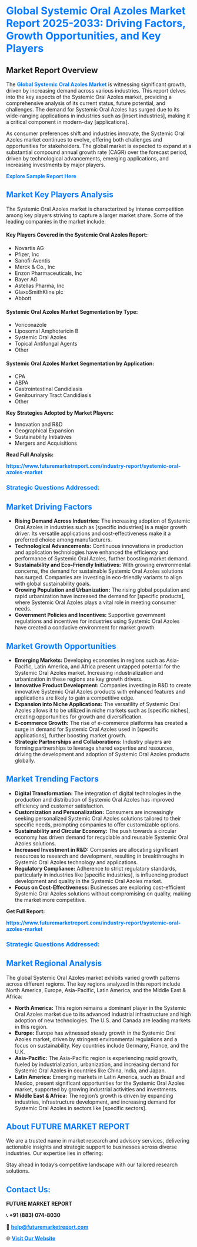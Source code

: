 <h1 style="color: #007BFF;">Global Systemic Oral Azoles Market Report 2025-2033: Driving Factors, Growth Opportunities, and Key Players</h1>

<section id="overview">
<h2>Market Report Overview</h2>
<p>The <a href="https://www.futuremarketreport.com/industry-report/systemic-oral-azoles-market" style="color: #007BFF; text-decoration: none;"><strong>Global Systemic Oral Azoles Market</strong></a> is witnessing significant growth, driven by increasing demand across various industries. This report delves into the key aspects of the Systemic Oral Azoles market, providing a comprehensive analysis of its current status, future potential, and challenges. The demand for Systemic Oral Azoles has surged due to its wide-ranging applications in industries such as [insert industries], making it a critical component in modern-day [applications].</p>
<p>As consumer preferences shift and industries innovate, the Systemic Oral Azoles market continues to evolve, offering both challenges and opportunities for stakeholders. The global market is expected to expand at a substantial compound annual growth rate (CAGR) over the forecast period, driven by technological advancements, emerging applications, and increasing investments by major players.</p>
</section>

<section id="overview">
<p><a href="https://www.futuremarketreport.com/request-sample/reportId=35103" style="color: #007BFF; text-decoration: none;"><strong>Explore Sample Report Here</strong></a></p>
</section>

<section id="key-players">
<h2 style="color: #007BFF;">Market Key Players Analysis</h2>
<p>The Systemic Oral Azoles market is characterized by intense competition among key players striving to capture a larger market share. Some of the leading companies in the market include:</p>
<h4>Key Players Covered in the Systemic Oral Azoles Report:</h4>
<ul><li>Novartis AG</li><li>Pfizer, Inc</li><li>Sanofi-Aventis</li><li>Merck &amp; Co., Inc</li><li>Enzon Pharmaceuticals, Inc</li><li>Bayer AG</li><li>Astellas Pharma, Inc</li><li>GlaxoSmithKline plc</li><li>Abbott</li></ul>
<h4>Systemic Oral Azoles Market Segmentation by Type:</h4>
<ul><li>Voriconazole</li><li>Liposomal Amphotericin B</li><li>Systemic Oral Azoles</li><li>Topical Antifungal Agents</li><li>Other</li></ul>

<h4>Systemic Oral Azoles Market Segmentation by Application:</h4>
<ul><li>CPA</li><li>ABPA</li><li>Gastrointestinal Candidiasis</li><li>Genitourinary Tract Candidiasis</li><li>Other</li></ul>
<p><strong>Key Strategies Adopted by Market Players:</strong></p>
<ul>
<li>Innovation and R&D</li>
<li>Geographical Expansion</li>
<li>Sustainability Initiatives</li>
<li>Mergers and Acquisitions</li>
</ul>
</section>

<section>
<p><strong>Read Full Analysis: </strong></p><a href="https://www.futuremarketreport.com/industry-report/systemic-oral-azoles-market" style="color: #007BFF; text-decoration: none;"><strong>https://www.futuremarketreport.com/industry-report/systemic-oral-azoles-market</strong></a>
<h3 style="color: #007BFF;">Strategic Questions Addressed:</h3>
</section>

<section id="driving-factors">
<h2 style="color: #007BFF;">Market Driving Factors</h2>
<ul>
<li><strong>Rising Demand Across Industries:</strong> The increasing adoption of Systemic Oral Azoles in industries such as [specific industries] is a major growth driver. Its versatile applications and cost-effectiveness make it a preferred choice among manufacturers.</li>
<li><strong>Technological Advancements:</strong> Continuous innovations in production and application technologies have enhanced the efficiency and performance of Systemic Oral Azoles, further boosting market demand.</li>
<li><strong>Sustainability and Eco-Friendly Initiatives:</strong> With growing environmental concerns, the demand for sustainable Systemic Oral Azoles solutions has surged. Companies are investing in eco-friendly variants to align with global sustainability goals.</li>
<li><strong>Growing Population and Urbanization:</strong> The rising global population and rapid urbanization have increased the demand for [specific products], where Systemic Oral Azoles plays a vital role in meeting consumer needs.</li>
<li><strong>Government Policies and Incentives:</strong> Supportive government regulations and incentives for industries using Systemic Oral Azoles have created a conducive environment for market growth.</li>
</ul>
</section>

<section id="growth-opportunities">
<h2 style="color: #007BFF;">Market Growth Opportunities</h2>
<ul>
<li><strong>Emerging Markets:</strong> Developing economies in regions such as Asia-Pacific, Latin America, and Africa present untapped potential for the Systemic Oral Azoles market. Increasing industrialization and urbanization in these regions are key growth drivers.</li>
<li><strong>Innovative Product Development:</strong> Companies investing in R&D to create innovative Systemic Oral Azoles products with enhanced features and applications are likely to gain a competitive edge.</li>
<li><strong>Expansion into Niche Applications:</strong> The versatility of Systemic Oral Azoles allows it to be utilized in niche markets such as [specific niches], creating opportunities for growth and diversification.</li>
<li><strong>E-commerce Growth:</strong> The rise of e-commerce platforms has created a surge in demand for Systemic Oral Azoles used in [specific applications], further boosting market growth.</li>
<li><strong>Strategic Partnerships and Collaborations:</strong> Industry players are forming partnerships to leverage shared expertise and resources, driving the development and adoption of Systemic Oral Azoles products globally.</li>
</ul>
</section>

<section id="trending-factors">
<h2 style="color: #007BFF;">Market Trending Factors</h2>
<ul>
<li><strong>Digital Transformation:</strong> The integration of digital technologies in the production and distribution of Systemic Oral Azoles has improved efficiency and customer satisfaction.</li>
<li><strong>Customization and Personalization:</strong> Consumers are increasingly seeking personalized Systemic Oral Azoles solutions tailored to their specific needs, prompting companies to offer customizable options.</li>
<li><strong>Sustainability and Circular Economy:</strong> The push towards a circular economy has driven demand for recyclable and reusable Systemic Oral Azoles solutions.</li>
<li><strong>Increased Investment in R&D:</strong> Companies are allocating significant resources to research and development, resulting in breakthroughs in Systemic Oral Azoles technology and applications.</li>
<li><strong>Regulatory Compliance:</strong> Adherence to strict regulatory standards, particularly in industries like [specific industries], is influencing product development and quality in the Systemic Oral Azoles market.</li>
<li><strong>Focus on Cost-Effectiveness:</strong> Businesses are exploring cost-efficient Systemic Oral Azoles solutions without compromising on quality, making the market more competitive.</li>
</ul>
</section>

<section>
<p><strong>Get Full Report: </strong></p><a href="https://www.futuremarketreport.com/industry-report/systemic-oral-azoles-market" style="color: #007BFF; text-decoration: none;"><strong>https://www.futuremarketreport.com/industry-report/systemic-oral-azoles-market</strong></a>
<h3 style="color: #007BFF;">Strategic Questions Addressed:</h3>
</section>


<section id="regional-analysis">
<h2 style="color: #007BFF;">Market Regional Analysis</h2>
<p>The global Systemic Oral Azoles market exhibits varied growth patterns across different regions. The key regions analyzed in this report include North America, Europe, Asia-Pacific, Latin America, and the Middle East & Africa:</p>
<ul>
<li><strong>North America:</strong> This region remains a dominant player in the Systemic Oral Azoles market due to its advanced industrial infrastructure and high adoption of new technologies. The U.S. and Canada are leading markets in this region.</li>
<li><strong>Europe:</strong> Europe has witnessed steady growth in the Systemic Oral Azoles market, driven by stringent environmental regulations and a focus on sustainability. Key countries include Germany, France, and the U.K.</li>
<li><strong>Asia-Pacific:</strong> The Asia-Pacific region is experiencing rapid growth, fueled by industrialization, urbanization, and increasing demand for Systemic Oral Azoles in countries like China, India, and Japan.</li>
<li><strong>Latin America:</strong> Emerging markets in Latin America, such as Brazil and Mexico, present significant opportunities for the Systemic Oral Azoles market, supported by growing industrial activities and investments.</li>
<li><strong>Middle East & Africa:</strong> The region’s growth is driven by expanding industries, infrastructure development, and increasing demand for Systemic Oral Azoles in sectors like [specific sectors].</li>
</ul>
</section>

<footer>
<h2 style="color: #007BFF;">About FUTURE MARKET REPORT</h2>
<p>We are a trusted name in market research and advisory services, delivering actionable insights and strategic support to businesses across diverse industries. Our expertise lies in offering:</p>

<p>Stay ahead in today’s competitive landscape with our tailored research solutions.</p>

<h2 style="color: #007BFF;">Contact Us:</h2>
<p><strong>FUTURE MARKET REPORT</strong></p>
<p>📞 <strong>+91 (883) 074-8030</strong></p>
<p>📧 <strong><a href="mailto:help@futuremarketreport.com" style="color: #007BFF;">help@futuremarketreport.com</a></strong></p>
<p>🌐 <strong><a href="https://www.futuremarketreport.com/" style="color: #007BFF;">Visit Our Website</a></strong></p>
</footer>